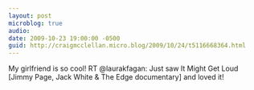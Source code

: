 ```yaml
---
layout: post
microblog: true
audio: 
date: 2009-10-23 19:00:00 -0500
guid: http://craigmcclellan.micro.blog/2009/10/24/t5116668364.html
---
```

My girlfriend is so cool! RT @laurakfagan: Just saw It Might Get Loud [Jimmy Page, Jack White &amp; The Edge documentary] and loved it!
